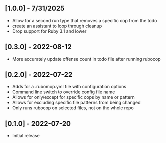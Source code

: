 ## [1.0.0] - 7/31/2025

- Allow for a second run type that removes a specific cop from the todo
- create an assistant to loop through cleanup
- Drop support for Ruby 3.1 and lower

## [0.3.0] - 2022-08-12

- More accurately update offense count in todo file after running rubocop

## [0.2.0] - 2022-07-22

- Adds for a .rubomop.yml file with configuration options
- Command line switch to override config file name
- Allows for only/except for specific cops by name or pattern 
- Allows for excluding specific file patterns from being changed
- Only runs rubocop on selected files, not on the whole repo

## [0.1.0] - 2022-07-20

- Initial release
